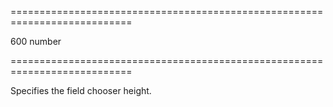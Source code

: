<!--**
/*-------------------------------------------
    Auto-generated file. Do not modify.
-------------------------------------------

**-->
===========================================================================
<!--default-->600<!--/default-->
<!--type-->number<!--/type-->
===========================================================================

<!--shortDescription-->
Specifies the field chooser height.
<!--/shortDescription-->

<!--fullDescription-->

<!--/fullDescription-->